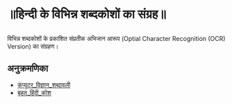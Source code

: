 # ॥हिन्दी के विभिन्न शब्दकोशों का संग्रह॥

##
विभिन्न शब्दकोशों के प्रकाशित संप्रतीक अभिजान आरूप (Optial Character Recognition (OCR) Version) का संग्रहण।

## अनुक्रमणिका
* [कंप्यूटर_विज्ञान_शब्दावली](कंप्यूटर_विज्ञान_शब्दावली/README.md)
* [बृहत्_हिंदी_कोश](बृहत्_हिंदी_कोश/README.md)
